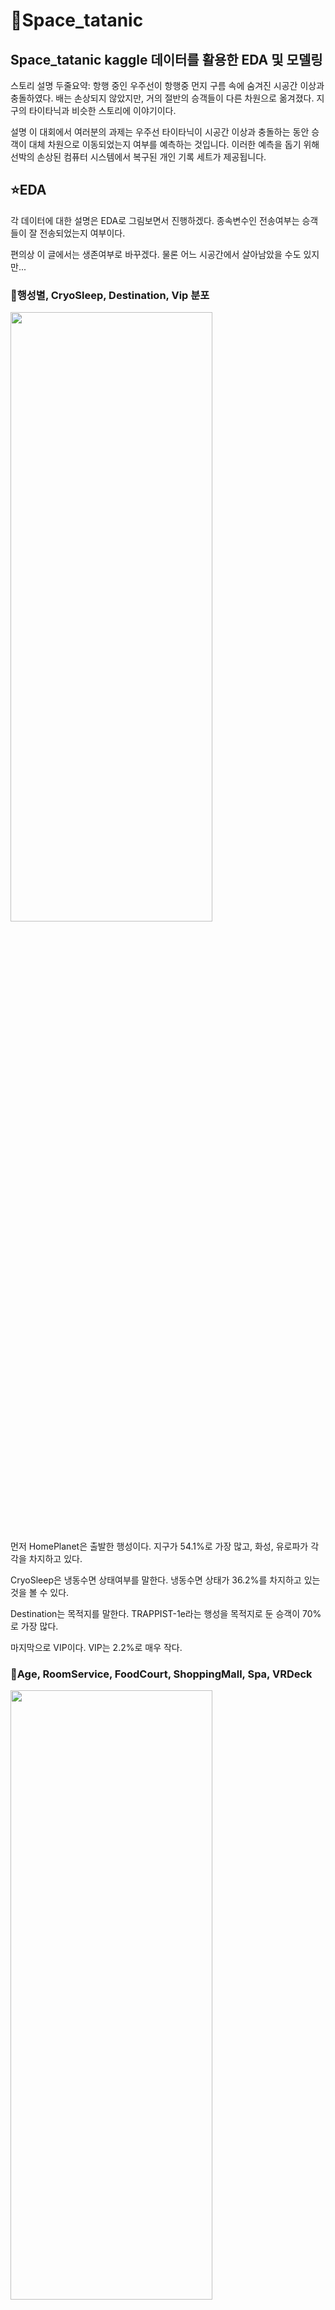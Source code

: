 # 🐋Space_tatanic
## Space_tatanic kaggle 데이터를 활용한 EDA 및 모델링

스토리 설명 두줄요약: 항행 중인 우주선이 항행중 먼지 구름 속에 숨겨진 시공간 이상과 충돌하였다. 배는 손상되지 않았지만, 거의 절반의 승객들이 다른 차원으로 옮겨졌다. 지구의 타이타닉과 비슷한 스토리에 이야기이다.

설명 이 대회에서 여러분의 과제는 우주선 타이타닉이 시공간 이상과 충돌하는 동안 승객이 대체 차원으로 이동되었는지 여부를 예측하는 것입니다. 이러한 예측을 돕기 위해 선박의 손상된 컴퓨터 시스템에서 복구된 개인 기록 세트가 제공됩니다.

## ⭐EDA

각 데이터에 대한 설명은 EDA로 그림보면서 진행하겠다. 종속변수인 전송여부는 승객들이 잘 전송되었는지 여부이다.

편의상 이 글에서는 생존여부로 바꾸겠다. 물론 어느 시공간에서 살아남았을 수도 있지만... 

### 🌠행성별, CryoSleep, Destination, Vip 분포

<img src = "https://user-images.githubusercontent.com/114843451/226583513-1711ea86-945f-44b3-8d9d-94312c588767.png" width="80%" height="50%">

먼저 HomePlanet은 출발한 행성이다. 지구가 54.1%로 가장 많고, 화성, 유로파가 각각을 차지하고 있다.

CryoSleep은 냉동수면 상태여부를 말한다. 냉동수면 상태가 36.2%를 차지하고 있는 것을 볼 수 있다.

Destination는 목적지를 말한다. TRAPPIST-1e라는 행성을 목적지로 둔 승객이 70%로 가장 많다.

마지막으로 VIP이다. VIP는 2.2%로 매우 작다. 

### 🌠Age, RoomService, FoodCourt, ShoppingMall, Spa, VRDeck

<img src = "https://user-images.githubusercontent.com/114843451/226584910-db28e96a-80ca-465a-8afc-3e3aa44fda49.png" width="80%" height="50%">

Age는 20~30대가 가장 많아보인다. RoomService, FoodCourt, ShoppingMall, Spa, VRDeck는 각각 승객이 어디서 소비했는지를 나타낸다.

### 🌠출발 행성별 생존여부

<img src = "https://user-images.githubusercontent.com/114843451/226587009-ff999d09-59e7-4937-8622-2c9cd66498ed.png" width="40%" height="40%">

출발 행성별로 무사히 잘 생존했는지에 대한 여부이다. 유로파 행성에서 출발한 인원이 비교적 많이 생존하였다.


### 🌠VIP 생존여부
<img src = "https://user-images.githubusercontent.com/114843451/226587661-3057628e-83ae-40b6-ba0c-7b3a60024764.png" width="40%" height="40%">

생존여부는 VIP와 큰 관련이 없어보인다. 

### 🌠연령별 생존여부
<img src = "https://user-images.githubusercontent.com/114843451/226588004-21faecad-b33a-4ab5-b87d-165b0bb456fc.png" width="50%" height="50%">

생존여부는 연령별로 큰 관련은 없어보인다.

### 🌠냉동수면별 생존여부
<img src = "https://user-images.githubusercontent.com/114843451/226588961-8dae30d8-b881-47b2-965b-d20a150ac5f9.png" width="40%" height="40%">

냉동수면별 여부에 따라 생존률의 차이가 크다. 냉동수면이 이뤄진 승객들이 생존률이 훨씬 더 높다. 

### 🌠좌석위치별 생존여부 P,S 좌석위치 여부

<img src = "https://user-images.githubusercontent.com/114843451/226590391-bc31f861-4b2a-41c8-84c0-46ea6fd2c719.png" width="40%" height="40%">

상대적으로 P좌석에 있었던 사람보다 S좌석에 있던 사람의 생존률이 더 높았다. 

### 🌠출발 행성, 냉동수면별 생존여부
<img src = "https://user-images.githubusercontent.com/114843451/226589272-1f65f0b5-e66f-42b1-b440-585766c9c72e.png" width="40%" height="40%">

유로파와 화성에서 출발하고, 냉동수면한 승객들은 대부분 생존하였다. 냉동수면한 곳이 차원이동을 비껴 간 것으로 보인다.

다만, 냉동수면한 지구에서 출발한 승객들은 절반정도가 사라졌다. 

그래도 냉동수면하지 않는 지구에서 출발한 승객들은 2/3이상이 사라진 것과 비교하면 높은 생존률이다. 

## 🚀Modeling

모델은 크게 네가지 모델을 사용하였다. 

![image](https://user-images.githubusercontent.com/114843451/227535810-6c406ab6-6b36-4ad1-b2bc-f35a86e1c978.png)

4가지 모델중 xgboost와 lgbm이 제일 잘나왔다. 
